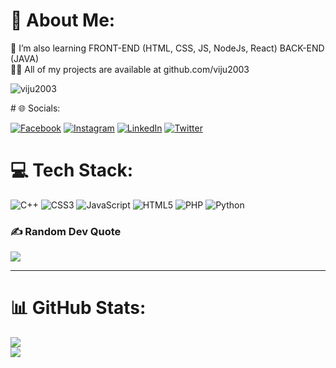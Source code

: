 # 💫 About Me:

🌱 I’m also learning FRONT-END (HTML, CSS, JS, NodeJs, React) BACK-END (JAVA)<br>
👨‍💻 All of my projects are available at github.com/viju2003<br>

<p align="left"> <img src="https://komarev.com/ghpvc/?username=viju2003&label=Profile%20views&color=0e75b6&style=flat" alt="viju2003" /> </p>
<!-- 🔭 I’m currently working on an ATM locator Application<br>💬 Ask me questions about HTML, CSS, JS, Wordpress.<br>⚡ Fun fact I am down to earth and entertaining
 -->
# 🌐 Socials:

[![Facebook](https://img.shields.io/badge/Facebook-%231877F2.svg?logo=Facebook&logoColor=white)](https://www.facebook.com/vijay.waghmare.925059) [![Instagram](https://img.shields.io/badge/Instagram-%23E4405F.svg?logo=Instagram&logoColor=white)](https://www.instagram.com/mr_viju_045/) [![LinkedIn](https://img.shields.io/badge/LinkedIn-%230077B5.svg?logo=linkedin&logoColor=white)](https://linkedin.com/in/vijay-waghmare-225077223/) [![Twitter](https://img.shields.io/badge/Twitter-%231DA1F2.svg?logo=Twitter&logoColor=white)](https://twitter.com/vijaybw321)

# 💻 Tech Stack:

![C++](https://img.shields.io/badge/c++-%2300599C.svg?style=for-the-badge&logo=c%2B%2B&logoColor=white) ![CSS3](https://img.shields.io/badge/css3-%231572B6.svg?style=for-the-badge&logo=css3&logoColor=white) ![JavaScript](https://img.shields.io/badge/javascript-%23323330.svg?style=for-the-badge&logo=javascript&logoColor=%23F7DF1E) ![HTML5](https://img.shields.io/badge/html5-%23E34F26.svg?style=for-the-badge&logo=html5&logoColor=white) ![PHP](https://img.shields.io/badge/php-%23777BB4.svg?style=for-the-badge&logo=php&logoColor=white) ![Python](https://img.shields.io/badge/python-3670A0?style=for-the-badge&logo=python&logoColor=ffdd54) <!-- ![Bootstrap](https://img.shields.io/badge/bootstrap-%23563D7C.svg?style=for-the-badge&logo=bootstrap&logoColor=white) ![Apache](https://img.shields.io/badge/apache-%23D42029.svg?style=for-the-badge&logo=apache&logoColor=white) ![Adobe Photoshop](https://img.shields.io/badge/adobephotoshop-%2331A8FF.svg?style=for-the-badge&logo=adobephotoshop&logoColor=white) ![Canva](https://img.shields.io/badge/Canva-%2300C4CC.svg?style=for-the-badge&logo=Canva&logoColor=white) -->

### ✍️ Random Dev Quote

![](https://quotes-github-readme.vercel.app/api?type=horizontal&theme=tokyonight)

---
# 📊 GitHub Stats:
![](https://github-readme-streak-stats.herokuapp.com/?user=viju2003+&theme=dark&hide_border=false)<br/>
![](https://github-readme-stats.vercel.app/api/top-langs/?username=viju2003&theme=dark&hide_border=false&include_all_commits=true&count_private=true&layout=compact)

<!-- [![](https://visitcount.itsvg.in/api?id=techvaness&icon=0&color=9)](https://visitcount.itsvg.in) -->

